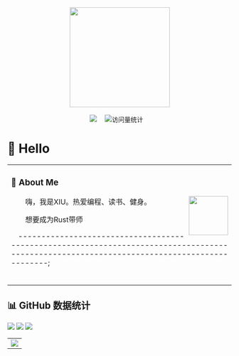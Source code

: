 <div align="center">

  <!-- knock code pictures 敲代码的图片 -->
  <picture>
    <source media="(prefers-color-scheme: dark)" srcset="https://cdn.jsdelivr.net/gh/sun0225SUN/sun0225SUN/assets/images/coding.gif" />
    <source media="(prefers-color-scheme: light)" srcset="https://cdn.jsdelivr.net/gh/sun0225SUN/sun0225SUN/assets/images/developer.svg" height="225px" />
    <img src="https://cdn.jsdelivr.net/gh/sun0225SUN/sun0225SUN/assets/images/coding.gif" />
  </picture>

  <!-- for beauty 留个空行好看点 -->
  <div>&nbsp;</div>


<!-- profile logo 个人资料徽标 -->
  <div>
    <a href="http://www.xiusafe.com/"><img src="https://img.shields.io/badge/Website-博客-8c36db" /></a>&emsp;
    <img src="https://komarev.com/ghpvc/?username=dixiu-aqq&label=Views&color=orange&style=flat" alt="访问量统计" />&emsp;
  </div>

<picture>
  <source media="(prefers-color-scheme: dark)" srcset="https://raw.githubusercontent.com/dixiu-aqq/dixiu-aqq/output/github-contribution-grid-snake-dark.svg">
  <source media="(prefers-color-scheme: light)" srcset="https://raw.githubusercontent.com/dixiu-aqq/dixiu-aqq/output/github-contribution-grid-snake.svg">
  <img alt="" src="https://raw.githubusercontent.com/dixiu-aqq/dixiu-aqq/output/github-contribution-grid-snake.svg">
</picture>

</div>

#  🙋 Hello

<table>
  
<tr><td>

### 🤺 About Me

<img align="right" width="88" src="https://blog-1256284390.cos.ap-beijing.myqcloud.com/2.png" />

<p>&emsp;&emsp;嗨，我是XIU。热爱编程、读书、健身。</p>
<p>&emsp;&emsp;想要成为Rust带师</p>
<p>&emsp;------------------------------------------------------------------------------------------------------------------------------------------;</p>

  <!-- for beauty 留个空行好看点 -->
  <div>&nbsp;</div>

</td></tr>



</table>

## 📊 GitHub 数据统计


<!-- GitHub 数据统计 -->

<img src= "https://github-readme-stats-git-masterrstaa-rickstaa.vercel.app/api?username=dixiu-aqq&hide_title=true&hide_border=true&show_icons=true&include_all_commits=true&line_height=21text_color=000&icon_color=000&bg_color=0,ea6161,ffc64d,fffc4d,52fa5a&theme=graywhite" /> 

<img src  = "https://github-readme-stats-git-masterrstaa-rickstaa.vercel.app/api/top-langs/?username=dixiu-aqq&hide_title=true&hide_border=true&layout=compact&langs_count=6&text_color=000&icon_color=fff&bg_color=0,52fa5a,4dfcff,c64dff&theme=graywhite" />


<!-- github-readme-streak-stats 连续提交代码天数记录 -->
<picture>
  <source media="(prefers-color-scheme: light)" srcset="https://streak-stats.demolab.com/?user=dixiu-aqq&theme=light&hide_border=true" />
  <img src="https://streak-stats.demolab.com/?user=dixiu-aqq&theme=dark&hide_border=true" />
</picture>



<!-- GitHub Activity Graph GitHub 活动图 -->
<table>
  <tr>
    <td>
      <picture>
        <source media="(prefers-color-scheme: dark)"  srcset="https://github-readme-activity-graph.vercel.app/graph?username=dixiu-aqq&theme=tokyo-night" />
        <source media="(prefers-color-scheme: light)" srcset="https://github-readme-activity-graph.vercel.app/graph?username=dixiu-aqq&theme=xcode" />
        <img src="https://github-readme-activity-graph.vercel.app/graph?username=dixiu-aqq&theme=tokyo-night" />
      </picture>
  </tr>
</table>
